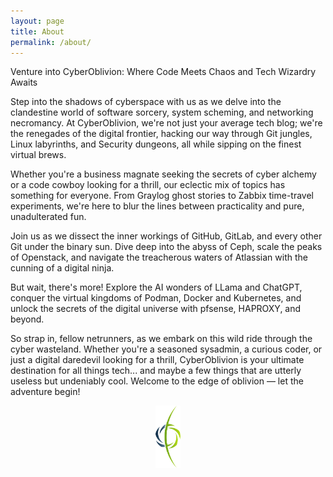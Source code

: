 ```yaml
---
layout: page
title: About
permalink: /about/
---
```

<!-- # Welcome -->

<div>
<p>Venture into CyberOblivion: Where Code Meets Chaos and Tech Wizardry Awaits</p>

<p>Step into the shadows of cyberspace with us as we delve into the clandestine world of software sorcery, system scheming, and networking necromancy. At CyberOblivion, we're not just your average tech blog; we're the renegades of the digital frontier, hacking our way through Git jungles, Linux labyrinths, and Security dungeons, all while sipping on the finest virtual brews.</p>

<p>Whether you're a business magnate seeking the secrets of cyber alchemy or a code cowboy looking for a thrill, our eclectic mix of topics has something for everyone. From Graylog ghost stories to Zabbix time-travel experiments, we're here to blur the lines between practicality and pure, unadulterated fun.</p>

<p>Join us as we dissect the inner workings of GitHub, GitLab, and every other Git under the binary sun. Dive deep into the abyss of Ceph, scale the peaks of Openstack, and navigate the treacherous waters of Atlassian with the cunning of a digital ninja.</p>

<p>But wait, there's more! Explore the AI wonders of LLama and ChatGPT, conquer the virtual kingdoms of Podman, Docker and Kubernetes, and unlock the secrets of the digital universe with pfsense, HAPROXY, and beyond.</p>

<p>So strap in, fellow netrunners, as we embark on this wild ride through the cyber wasteland. Whether you're a seasoned sysadmin, a curious coder, or just a digital daredevil looking for a thrill, CyberOblivion is your ultimate destination for all things tech... and maybe a few things that are utterly useless but undeniably cool. Welcome to the edge of oblivion — let the adventure begin!</p>
</div>

<div style="text-align:center;">
    <img src="/assets/co-icon.svg" height="100px" alt="CyberOblivion Logo"/>    
</div>

<!-- Welcome to CyberOblivion, your gateway to the underworld of software sorcery, systems alchemy, and networking wizardry, all with a twist of business pragmatism. Dive into the depths of our digital catacombs as we unravel the secrets of Git, AWX, Zabbix, Graylog, and more. Whether you're a code conjurer seeking mastery over version control or a network necromancer resurrecting ancient protocols, we've got you covered. Join our legion of cybernetic rebels as we hack through the jungles of technology, from the dark recesses of GitHub to the luminous realms of Kubernetes and beyond. Unleash the power of AI with LLama and ChatGPT, and navigate the treacherous waters of DevOps with Jenkins and Artifactory. Enter CyberOblivion, where the bytes are as sharp as daggers and the code flows like dark magic.


# Welcome
Welcome to CyberOblivion, the clandestine enclave where the shadows of hacking merge with the pragmatism of business. Here, we tread the murky waters of software development, systems engineering, and networking with the cunning of a hacker and the strategic foresight of a business magnate.

## Our Focus
Enter our digital fortress as we plunge into the depths of version control with Git, wielding its power to sculpt code with ruthless precision. AWX becomes our dark conductor, orchestrating the silent machinations that define our infrastructure.

## Venturing Deeper
But our journey is a descent into darkness. We navigate the abyss, surveilling our domain with Zabbix and Graylog, ensuring that every whisper of data is accounted for. Zerotier becomes our cloak of shadows, weaving connections unseen by the prying eyes of traditional networks.

## Collaboration and Code
Join us as we navigate the labyrinthine depths of technology, unraveling the mysteries of GitHub and GitLab, where collaboration is a dance of shadows and code is our currency. OpenStack and Kubernetes become our arenas, where we shape clouds and containers to our sinister designs.

## Fortifying Defenses
But beware, for the cyber realm is a battleground. We fortify our ramparts with the shields of pfSense and HAProxy, warding off the relentless onslaught of cyber threats. Greenbone and Bareos stand as grim sentinels, guarding our data with unyielding vigilance.

## Tools of the Trade
In our quest for dominance, we wield the tools of the underworld—IDEs like NetBeans and IntelliJ IDEA, password masters like Dashlane and KeePass—arming ourselves for the conflicts that lie ahead.

## Communication and Collaboration
And in the shadows, communication is our whisper in the night. Slack, Confluence, Jira, and Bitbucket become our clandestine rendezvous points, facilitating covert collaboration in the heart of the digital abyss.

## Join Us
So, seeker of shadows, if you dare to embrace the darkness veiled in a cloak of business cunning, CyberOblivion awaits. The path may be treacherous, but the spoils of victory are worth the risk. Join us, and together, we'll conquer the digital underworld. -->

